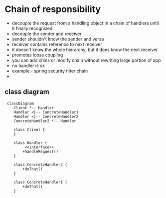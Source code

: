 # Chain of responsibility
- decouple the request from a handling object in a chain of handlers until it finally  recognized
- decouple the sender and receiver
- sender shouldn't know the sender and versa 
- receiver contains reference to next receiver
- it doesn't know the whole hierarchy, but it does know the next receiver
- promotes loose coupling 
- you can add chins or modify chain without rewriting large portion of app
- no handler is ok
- example:- spring security filter chain
- 


## class diagram

```mermaid
 classDiagram
    Client *-- Handler
    Handler <|-- ConcreteHandler1
    Handler <|-- ConcreteHandler2
    ConcreteHandler2 *-- Handler
    
    class Client {
    }
    
    class Handler {
         <<interface>>
        +handleRequest()
    }
    
    class ConcreteHandler2 {
        +doThat()
    } 
    
    class ConcreteHandler1 {
        +doThat()
    } 
    
```